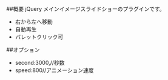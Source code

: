 ##概要
jQuery メインイメージスライドショーのプラグインです。
* 右から左へ移動
* 自動再生
* バレットクリック可

##オプション
* second:3000,//秒数
* speed:800//アニメーション速度